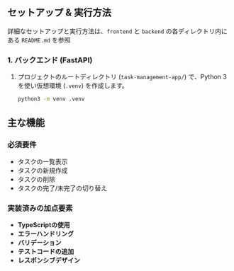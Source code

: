 ## セットアップ & 実行方法

詳細なセットアップと実行方法は、`frontend` と `backend` の各ディレクトリ内にある `README.md` を参照

### 1. バックエンド (FastAPI)

1.  プロジェクトのルートディレクトリ (`task-management-app/`) で、Python 3 を使い仮想環境 (`.venv`) を作成します。
    ```bash
    python3 -m venv .venv
    ```

## 主な機能

### 必須要件
* タスクの一覧表示
* タスクの新規作成
* タスクの削除
* タスクの完了/未完了の切り替え

### 実装済みの加点要素
* **TypeScriptの使用**
* **エラーハンドリング** 
* **バリデーション** 
* **テストコードの追加** 
* **レスポンシブデザイン**